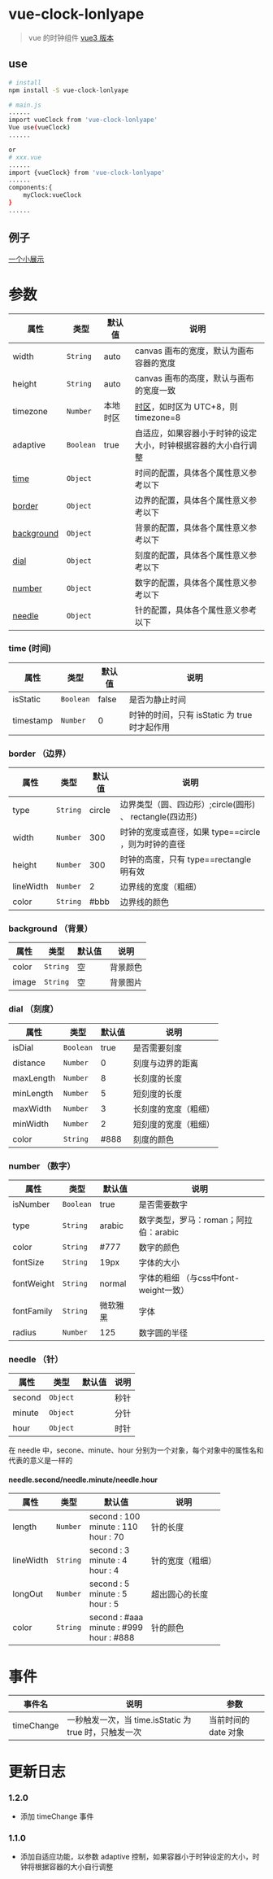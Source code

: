 # vue-clock-lonlyape

> vue 的时钟组件
> [vue3 版本](https://github.com/lonlyape/vue-clock-v3)

## use

``` bash
# install
npm install -S vue-clock-lonlyape

# main.js
......
import vueClock from 'vue-clock-lonlyape'
Vue use(vueClock)
......

or
# xxx.vue
......
import {vueClock} from 'vue-clock-lonlyape'
......
components:{
	myClock:vueClock
}
......
```



## 例子
[一个小展示](https://lonlyape.github.io/vue-clock/#/clock)

# 参数

| 属性 | 类型 | 默认值 | 说明 |
|-----|------|-------|------|
| width | `String` | auto | canvas 画布的宽度，默认为画布容器的宽度 |
| height | `String` | auto | canvas 画布的高度，默认与画布的宽度一致 |
| timezone | `Number` | 本地时区 | [时区](http://www.shijian.cc/shiqu/)，如时区为 UTC+8，则 timezone=8|
| adaptive | `Boolean` | true | 自适应，如果容器小于时钟的设定大小，时钟根据容器的大小自行调整 |
| [time](#time-时间) | `Object` |  | 时间的配置，具体各个属性意义参考以下 |
| [border](#border-边界) | `Object` |  | 边界的配置，具体各个属性意义参考以下 |
| [background](#background-背景) | `Object` |  | 背景的配置，具体各个属性意义参考以下 |
| [dial](#dial-刻度) | `Object` |  | 刻度的配置，具体各个属性意义参考以下 |
| [number](#number-数字) | `Object` |  | 数字的配置，具体各个属性意义参考以下 |
| [needle](#needle-针) | `Object` |  | 针的配置，具体各个属性意义参考以下 |

### time (时间)

| 属性 | 类型 | 默认值 | 说明 |
|-----|------|-------|------|
| isStatic | `Boolean` | false | 是否为静止时间 |
| timestamp | `Number` | 0 | 时钟的时间，只有 isStatic 为 true 时才起作用 |

### border （边界）

| 属性 | 类型 | 默认值 | 说明 |
|-----|------|-------|------|
| type | `String` | circle | 边界类型（圆、四边形）;circle(圆形) 、 rectangle(四边形) |
| width | `Number` | 300 | 时钟的宽度或直径，如果 type==circle ，则为时钟的直径 |
| height | `Number` | 300 | 时钟的高度，只有 type==rectangle 明有效 |
| lineWidth | `Number` | 2 | 边界线的宽度（粗细） |
| color | `String` | #bbb | 边界线的颜色 |

### background （背景）

| 属性 | 类型 | 默认值 | 说明 |
|-----|------|-------|------|
| color | `String` | 空 | 背景颜色 |
| image | `String` | 空 | 背景图片 |

### dial （刻度）

| 属性 | 类型 | 默认值 | 说明 |
|-----|------|-------|------|
| isDial | `Boolean` | true | 是否需要刻度 |
| distance | `Number` | 0 | 刻度与边界的距离 |
| maxLength | `Number` | 8 | 长刻度的长度 |
| minLength | `Number` | 5 | 短刻度的长度 |
| maxWidth | `Number` | 3 | 长刻度的宽度（粗细） |
| minWidth | `Number` | 2 | 短刻度的宽度（粗细） |
| color | `String` | #888 | 刻度的颜色 |

### number （数字）

| 属性 | 类型 | 默认值 | 说明 |
|-----|------|-------|------|
| isNumber | `Boolean` | true | 是否需要数字 |
| type | `String` | arabic | 数字类型，罗马：roman；阿拉伯：arabic |
| color | `String` | #777 | 数字的颜色 |
| fontSize | `String` | 19px | 字体的大小 |
| fontWeight | `String` | normal | 字体的粗细 （与css中font-weight一致）|
| fontFamily | `String` | 微软雅黑 | 字体 |
| radius | `Number` | 125 | 数字圆的半径 |

### needle （针）

| 属性 | 类型 | 默认值 | 说明 |
|-----|------|-------|------|
| second | `Object` |  | 秒针 |
| minute | `Object` |  | 分针 |
| hour | `Object` |  | 时针 |

在 needle 中，secone、minute、hour 分别为一个对象，每个对象中的属性名和代表的意义是一样的

#### needle.second/needle.minute/needle.hour

| 属性 | 类型 | 默认值 | 说明 |
|-----|------|-------|------|
| length | `Number` | second : 100 <br> minute : 110 <br> hour : 70 | 针的长度 |
| lineWidth | `String` | second : 3 <br> minute : 4 <br> hour : 4 | 针的宽度（粗细） |
| longOut | `Number` | second : 5 <br> minute : 5 <br> hour : 5 | 超出圆心的长度 |
| color | `String` | second : #aaa <br> minute : #999 <br> hour : #888 | 针的颜色 |

# 事件

| 事件名 | 说明 | 参数 |
|-----|------|------|
| timeChange | 一秒触发一次，当 time.isStatic 为 true 时，只触发一次 | 当前时间的 date 对象 |


# 更新日志

### 1.2.0
* 添加 timeChange 事件

### 1.1.0

* 添加自适应功能，以参数 adaptive 控制，如果容器小于时钟设定的大小，时钟将根据容器的大小自行调整
